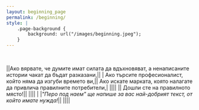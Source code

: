 ```yaml
---
layout: beginning_page
permalink: /beginning/
style: |
    .page-background {
        background: url("/images/beginning.jpeg");
    }
---
```

&nbsp;&nbsp;&nbsp;&nbsp;&nbsp;&nbsp;&nbsp;&nbsp;

||Ако вярвате, че думите имат силата да вдъхновяват, а ненаписаните истории чакат да бъдат разказани,||
| Ако търсите професионалист, който няма да изгуби времето ви,|| Ако искате марката, която налагате да привлича правилните потребители,|
||||
|| Дошли сте на правилното място!||
||||
| |_"Перо под наем" ще напише за вас най-добрият текст, от който имате нужда!_||
||||
